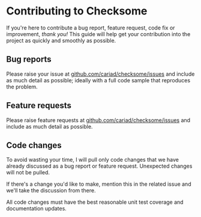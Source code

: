 # Contributing to Checksome

If you're here to contribute a bug report, feature request, code fix or improvement, _thank you!_ This guide will help get your contribution into the project as quickly and smoothly as possible.

## Bug reports

Please raise your issue at [github.com/cariad/checksome/issues](https://github.com/cariad/checksome/issues) and include as much detail as possible; ideally with a full code sample that reproduces the problem.

## Feature requests

Please raise feature requests at [github.com/cariad/checksome/issues](https://github.com/cariad/checksome/issues) and include as much detail as possible.

## Code changes

To avoid wasting your time, I will pull only code changes that we have already discussed as a bug report or feature request. Unexpected changes will not be pulled.

If there's a change you'd like to make, mention this in the related issue and we'll take the discussion from there.

All code changes must have the best reasonable unit test coverage and documentation updates.
